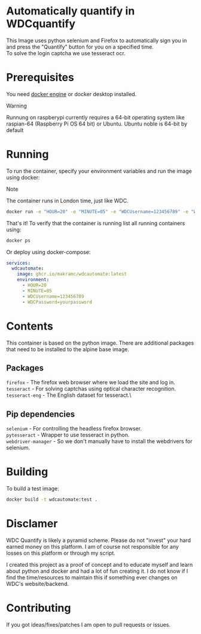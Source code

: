 # Automatically quantify in WDCquantify

This Image uses python selenium and Firefox to automatically sign you in and press the "Quantify" button for you on a specified time.\
To solve the login captcha we use tesseract ocr.

# Prerequisites
You need [docker engine](https://docs.docker.com/engine/install/) or docker desktop installed.

> [!Warning]
> Runnung on raspberypi currently requires a 64-bit operating system like raspian-64 (Raspberry Pi OS 64 bit) or Ubuntu.
> Ubuntu noble is 64-bit by default

# Running

To run the container, specify your environment variables and run the image using docker:
> [!NOTE]
> The container runs in London time, just like WDC.
```bash
docker run -e "HOUR=20" -e "MINUTE=05" -e "WDCUsername=123456789" -e "WDCPassword=changeme" -d ghcr.io/makramc/wdcautomate:latest
```
That's it! To verify that the container is running list all running containers using:
```bash
docker ps
```

Or deploy using docker-compose:

```yml
services:
  wdcautomate:
    image: ghcr.io/makramc/wdcautomate:latest
    environment:
      - HOUR=20
      - MINUTE=05
      - WDCUsername=123456789
      - WDCPassword=yourpassword
```

# Contents
This container is based on the python image. There are additional packages that need to be installed to the alpine base image.

## Packages
`firefox` - The firefox web browser where we load the site and log in.\
`tesseract` - For solving captchas using optical character recognition.\
`tesseract-eng` - The English dataset for tesseract.\

## Pip dependencies
`selenium` - For controlling the headless firefox browser.\
`pytesseract` - Wrapper to use tesseract in python.\
`webdriver-manager` - So we don't manually have to install the webdrivers for selenium.

# Building
To build a test image:

```bash
docker build -t wdcautomate:test .
```

# Disclamer
WDC Quantify is likely a pyramid scheme. Please do not "invest" your hard earned money on this platform.
I am of course not responsible for any losses on this platform or through my script.

I created this project as a proof of concept and to educate myself and learn about python and docker and had a lot of fun creating it. I do not know if I find the time/resources to maintain this if something ever changes on WDC's website/backend.

# Contributing
If you got ideas/fixes/patches I am open to pull requests or issues.
